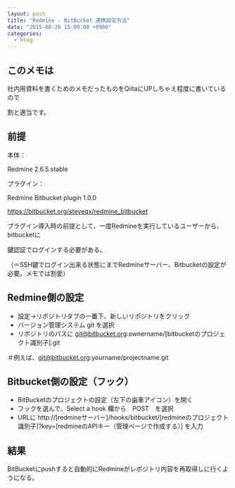 ```yaml
---
layout: post
title: "Redmine - BitBucket 連携設定方法"
date: "2015-08-26 15:00:00 +0900"
categories: 
  - blog
---
```

## このメモは

社内用資料を書くためのメモだったものをQiitaにUPしちゃえ程度に書いているので  

割と適当です。  

## 前提

本体：  

Redmine 2.6.5.stable  


プラグイン：  

Redmine Bitbucket plugin 1.0.0  

<a href="https://bitbucket.org/steveqx/redmine_bitbucket">https://bitbucket.org/steveqx/redmine_bitbucket  


プラグイン導入時の前提として、一度Redmineを実行しているユーザーから、bitbucketに  

鍵認証でログインする必要がある。  

（＝SSH鍵でログイン出来る状態にまでRedmineサーバー、Bitbucketの設定が必要。メモでは割愛）  

## Redmine側の設定

* 設定→リポジトリタブの一番下、新しいリポジトリをクリック
* バージョン管理システム git を選択
* リポジトリのパスに <a href="mailto:git@bitbucket.org">git@bitbucket.org:ownername/[bitbucketのプロジェクト識別子].git  

＃例えば、git@bitbucket.org:yourname/projectname.git

## Bitbucket側の設定（フック）

* BitBucketのプロジェクトの設定（左下の歯車アイコン）を開く
* フックを選んで、Select a hook 欄から　POST　を選択
* URLに http://[redmineサーバー]/hooks/bitbucket/[redmineのプロジェクト識別子]?key=[redmineのAPIキー（管理ページで作成する）]  を入力

## 結果

BitBucketにpushすると自動的にRedmineがレポジトリ内容を再取得しに行くようになる。  

